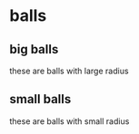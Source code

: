 
# balls
## big balls
these are balls with large radius

## small balls
these are balls with small radius
